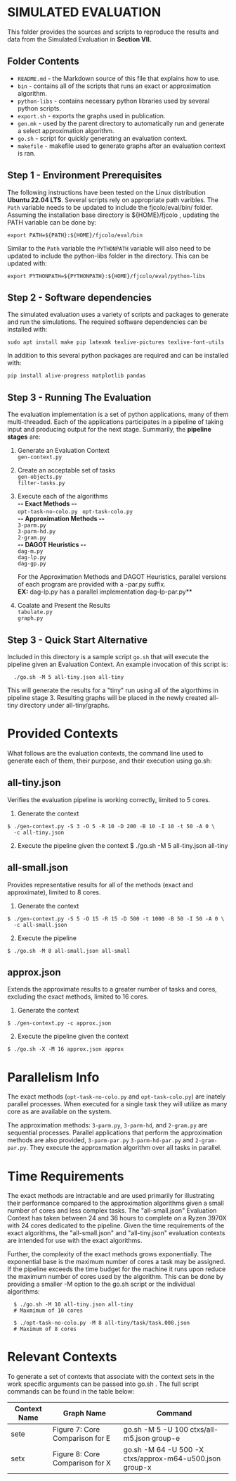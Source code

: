 # SIMULATED EVALUATION
This folder provides the sources and scripts to reproduce the results and data from the Simulated Evaluation in **Section VII.**


## Folder Contents
- `README.md` - the Markdown source of this file that explains how to use. 
- `bin` - contains all of the scripts that runs an exact or approximation algorithm. 
- `python-libs` - contains necessary python libraries used by several python scripts.  
- `export.sh` - exports the graphs used in publication.
- `gen.mk` - used by the parent directory to automatically run and generate a select approximation algorithm.
- `go.sh` - script for quickly generating an evaluation context.
- `makefile` - makefile used to generate graphs after an evaluation context is ran.

## Step 1 - Environment Prerequisites 
The following instructions have been tested on the Linux distribution **Ubuntu 22.04 LTS**. Several scripts rely on appropriate path varibles. The ``Path``
variable needs to be updated to include the fjcolo/eval/bin/ folder. Assuming the installation base directory is ${HOME}/fjcolo , updating the PATH variable can be done by:
```
export PATH=${PATH}:${HOME}/fjcolo/eval/bin
```
Similar to the ``Path`` variable the ``PYTHONPATH`` variable will also need to be updated to include the python-libs folder in the directory. This can be updated with: 
```
export PYTHONPATH=${PYTHONPATH}:${HOME}/fjcolo/eval/python-libs
```

## Step 2 - Software dependencies

The simulated evaluation uses a variety of scripts and packages to generate and run the simulations. The required software dependencies can be installed with:
```
sudo apt install make pip latexmk texlive-pictures texlive-font-utils
```
In addition to this several python packages are required and can be installed with: 
```
pip install alive-progress matplotlib pandas
```

## Step 3 - Running The Evaluation

The evaluation implementation is a set of python applications, many of
them multi-threaded. Each of the applications participates in a
pipeline of taking input and producing output for the next
stage. Summarily, the **pipeline stages** are:

1. Generate an Evaluation Context  
   ```gen-context.py```

2. Create an acceptable set of tasks  
    ```gen-objects.py```  
    ```filter-tasks.py```
   
3. Execute each of the algorithms  
    **-- Exact Methods --**  
   ```opt-task-no-colo.py ``` 
   ```opt-task-colo.py```  
   **-- Approximation Methods --**  
   ```3-parm.py```  
   ```3-parm-hd.py```  
   ```2-gram.py```  
   **-- DAGOT Heuristics --**  
   ```dag-m.py```  
   ```dag-lp.py```  
   ```dag-gp.py```  

   For the Approximation Methods and DAGOT Heuristics, parallel
   versions of each program are provided with a -par.py suffix.  
   **EX:** dag-lp.py has a parallel implementation dag-lp-par.py**

4. Coalate and Present the Results  
   ```tabulate.py```  
   ```graph.py```


## Step 3 - Quick Start Alternative 
Included in this directory is a sample script ```go.sh```  that will execute the pipeline given an Evaluation Context. An example invocation of this script is:
```
  ./go.sh -M 5 all-tiny.json all-tiny
```
This will generate the results for a "tiny" run using all of the
algorthims in pipeline stage 3. Resulting graphs will be placed in the
newly created all-tiny directory under all-tiny/graphs.


# Provided Contexts

What follows are the evaluation contexts, the command line used to
generate each of them, their purpose, and their execution using go.sh:

## all-tiny.json
  Verifies the evaluation pipeline is working correctly, limited to
  5 cores.  
  
  1. Generate the context  
  ```
  $ ./gen-context.py -S 3 -O 5 -R 10 -D 200 -B 10 -I 10 -t 50 -A 0 \
    -c all-tiny.json
  ```
  2. Execute the pipeline given the context
  $ ./go.sh -M 5 all-tiny.json all-tiny
    
## all-small.json
  Provides representative results for all of the methods (exact and
  approximate), limited to 8 cores.

  1. Generate the context
  ```
  $ ./gen-context.py -S 5 -O 15 -R 15 -D 500 -t 1000 -B 50 -I 50 -A 0 \
    -c all-small.json
  ```
  2. Execute the pipeline
  ```
  $ ./go.sh -M 8 all-small.json all-small
  ```

## approx.json
  Extends the approximate results to a greater number of tasks and
  cores, excluding the exact methods, limited to 16 cores.

  1. Generate the context
   ```
   $ ./gen-context.py -c approx.json
   ```
  2. Execute the pipeline given the context
  ```
  $ ./go.sh -X -M 16 approx.json approx
  ```
#


# Parallelism Info
The exact methods (```opt-task-no-colo.py``` and ```opt-task-colo.py```) are
inately parallel processes. When executed for a single task they will
utilize as many core as are available on the system.

The approximation methods: ```3-parm.py```, ```3-parm-hd```, and ```2-gram.py``` are
sequential processes. Parallel applications that perform the
approximation methods are also provided, ```3-parm-par.py```
```3-parm-hd-par.py``` and ```2-gram-par.py```. They execute the approxmation
algorithm over all tasks in parallel.



# Time Requirements

The exact methods are intractable and are used primarily for
illustrating their performance compared to the approximation
algorithms given a small number of cores and less
complex tasks. The "all-small.json" Evaluation Context has taken between
24 and 36 hours to complete on a Ryzen 3970X with 24 cores dedicated
to the pipeline. Given the time requirements of the exact algorithms, 
the "all-small.json" and "all-tiny.json" evaluation contexts are
intended for use with the exact algorithms.

Further, the complexity of the exact methods grows exponentially. The
exponential base is the maximum number of cores a task may be
assigned. If the pipeline exceeds the time budget for the machine it
runs upon reduce the maximum number of cores used by the
algorithm. This can be done by providing a smaller -M option to the
go.sh script or the individual algorithms:
```
  $ ./go.sh -M 10 all-tiny.json all-tiny
  # Maxmimum of 10 cores
```
```
  $ ./opt-task-no-colo.py -M 8 all-tiny/task/task.008.json
  # Maximum of 8 cores
```
# Relevant Contexts 

To generate a set of contexts that associate with the context sets in the work
specific arguments can be passed into go.sh . The full script commands can be found
in the table below:

| Context Name | Graph Name | Command | 
| - | - | - |
| sete | Figure 7: Core Comparison for E | go.sh -M 5 -U 100 ctxs/all-m5.json group-e | 
| setx | Figure 8: Core Comparison for X | go.sh -M 64 -U 500 -X ctxs/approx-m64-u500.json group-x | 

